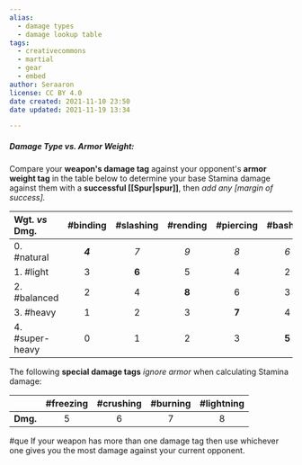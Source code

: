 ```yaml
---
alias:
  - damage types
  - damage lookup table
tags:
  - creativecommons
  - martial
  - gear
  - embed
author: Seraaron
license: CC BY 4.0
date created: 2021-11-10 23:50
date updated: 2021-11-19 13:34

---
```


##### Damage Type vs. Armor Weight:

Compare your **weapon's damage tag** against your opponent's **armor weight tag** in the table below to determine your base Stamina damage against them with a **successful [[Spur|spur]]**, then _add any [margin of success]._

| Wgt. _vs_ Dmg.  | #binding | #slashing | #rending | #piercing | #bashing |
| :-------------- | :------: | :-------: | :------: | :-------: | :------: |
| 0. #natural     |  _**4**_ |    _7_    |    _9_   |    _8_    |    _6_   |
| 1. #light       |     3    |   **6**   |     5    |     4     |     2    |
| 2. #balanced    |     2    |     4     |   **8**  |     6     |     3    |
| 3. #heavy       |     1    |     2     |     3    |   **7**   |     4    |
| 4. #super-heavy |     0    |     1     |     2    |     3     |   **5**  |

The following **special damage tags** _ignore armor_ when calculating Stamina damage:

|          | #freezing | #crushing | #burning | #lightning |
| -------: | :-------: | :-------: | :------: | :--------: |
| **Dmg.** |     5     |     6     |     7    |      8     |

#que If your weapon has more than one damage tag then use whichever one gives you the most damage against your current opponent.
